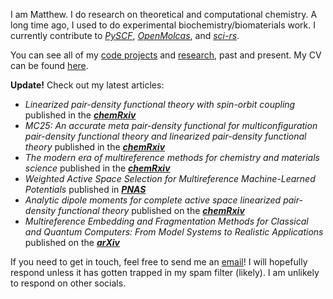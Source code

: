 I am Matthew. I do research on theoretical and computational chemistry. A long
time ago, I used to do experimental biochemistry/biomaterials work. I currently
contribute to [*PySCF*](https://github.com/pyscf/pyscf),
[*OpenMolcas*](https://gitlab.com/Molcas/OpenMolcas), and
[*sci-rs*](https://github.com/qsib-cbie/sci-rs).

You can see all of my [code projects](/projects) and [research](/research), past
and present. My CV can be found [here](/cv.pdf).

<b style="color: var(--alert)">Update!</b> Check out my latest articles:
- *Linearized pair-density functional theory with spin-orbit coupling* published in the [***chemRxiv***](https://dx.doi.org/10.26434/chemrxiv-2025-l4tkd)
- *MC25: An accurate meta pair-density functional for multiconfiguration pair-density functional theory and linearized pair-density functional theory* published in the [***chemRxiv***](https://dx.doi.org/10.26434/chemrxiv-2025-n2c9l)
- *The modern era of multireference methods for chemistry and materials science* published in the [***chemRxiv***](https://dx.doi.org/10.26434/chemrxiv-2025-h9c6z)
- *Weighted Active Space Selection for Multireference Machine-Learned Potentials* published in [***PNAS***](https://dx.doi.org/10.1073/pnas.2513693122)
- *Analytic dipole moments for complete active space linearized pair-density functional theory* published on the [***chemRxiv***](https://dx.doi.org/10.26434/chemrxiv-2025-dksr2-v2)
- *Multireference Embedding and Fragmentation Methods for Classical and Quantum Computers: From Model Systems to Realistic Applications* published on the [***arXiv***](https://dx.doi.org/10.48550/arXiv.2505.13394)

If you need to get in touch, feel free to send me an
[email](/contact)! I will hopefully respond unless it has
gotten trapped in my spam filter (likely). I am unlikely to respond on other
socials.

